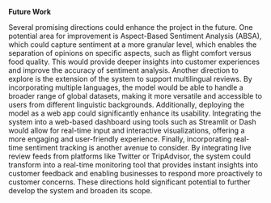 **Future Work**

Several promising directions could enhance the project in the future. One potential area for 
improvement is Aspect-Based Sentiment Analysis (ABSA), which could capture sentiment 
at a more granular level, which enables the separation of opinions on specific aspects, such 
as flight comfort versus food quality. This would provide deeper insights into customer 
experiences and improve the accuracy of sentiment analysis. Another direction to explore 
is the extension of the system to support multilingual reviews. By incorporating multiple 
languages, the model would be able to handle a broader range of global datasets, making 
it more versatile and accessible to users from different linguistic backgrounds. Additionally, 
deploying the model as a web app could significantly enhance its usability. Integrating the 
system into a web-based dashboard using tools such as Streamlit or Dash would allow for 
real-time input and interactive visualizations, offering a more engaging and user-friendly 
experience. Finally, incorporating real-time sentiment tracking is another avenue to 
consider. By integrating live review feeds from platforms like Twitter or TripAdvisor, the 
system could transform into a real-time monitoring tool that provides instant insights into 
customer feedback and enabling businesses to respond more proactively to customer 
concerns. These directions hold significant potential to further develop the system and 
broaden its scope. 
